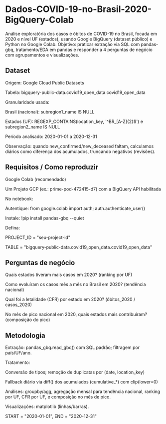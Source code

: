 # Dados-COVID-19-no-Brasil-2020-BigQuery-Colab
Análise exploratória dos casos e óbitos de COVID-19 no Brasil, focada em 2020 e nível UF (estados), usando Google BigQuery (dataset público) e Python no Google Colab.
Objetivo: praticar extração via SQL com pandas-gbq, tratamento/EDA em pandas e responder a 4 perguntas de negócio com agrupamentos e visualizações.

## Dataset

Origem: Google Cloud Public Datasets

Tabela: bigquery-public-data.covid19_open_data.covid19_open_data

Granularidade usada:

Brasil (nacional): subregion1_name IS NULL

Estados (UF): REGEXP_CONTAINS(location_key, '^BR_[A-Z]{2}$') e subregion2_name IS NULL

Período analisado: 2020-01-01 a 2020-12-31

Observação: quando new_confirmed/new_deceased faltam, calculamos diários como diferença dos acumulados, truncando negativos (revisões).

## Requisitos / Como reproduzir

Google Colab (recomendado)

Um Projeto GCP (ex.: prime-pod-472415-d7) com a BigQuery API habilitada

No notebook:

Autentique: from google.colab import auth; auth.authenticate_user()

Instale: !pip install pandas-gbq --quiet

Defina:

PROJECT_ID = "seu-project-id"

TABLE = "bigquery-public-data.covid19_open_data.covid19_open_data"

## Perguntas de negócio

Quais estados tiveram mais casos em 2020? (ranking por UF)

Como evoluíram os casos mês a mês no Brasil em 2020? (tendência nacional)

Qual foi a letalidade (CFR) por estado em 2020? (óbitos_2020 / casos_2020)

No mês de pico nacional em 2020, quais estados mais contribuíram? (composição do pico)

## Metodologia

Extração: pandas_gbq.read_gbq() com SQL padrão; filtragem por país/UF/ano.

Tratamento:

Conversão de tipos; remoção de duplicatas por (date, location_key)

Fallback diário via diff() dos acumulados (cumulative_*) com clip(lower=0)

Análises: groupby/agg, agregação mensal para tendência nacional, ranking por UF, CFR por UF, e composição no mês de pico.

Visualizações: matplotlib (linhas/barras).

START = "2020-01-01", END = "2020-12-31"
